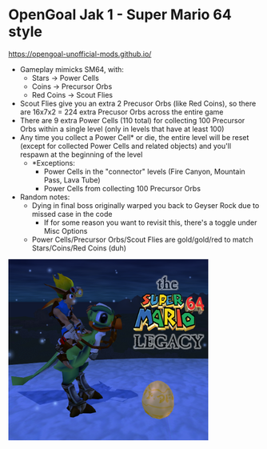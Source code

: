 # OpenGoal Jak 1 - Super Mario 64 style

https://opengoal-unofficial-mods.github.io/

- Gameplay mimicks SM64, with:
  - Stars -> Power Cells
  - Coins -> Precursor Orbs
  - Red Coins -> Scout Flies
- Scout Flies give you an extra 2 Precusor Orbs (like Red Coins), so there are 16x7x2 = 224 extra Precusor Orbs across the entire game
- There are 9 extra Power Cells (110 total) for collecting 100 Precursor Orbs within a single level (only in levels that have at least 100)
- Any time you collect a Power Cell* or die, the entire level will be reset (except for collected Power Cells and related objects) and you'll respawn at the beginning of the level
  - *Exceptions:
    - Power Cells in the "connector" levels (Fire Canyon, Mountain Pass, Lava Tube) 
    - Power Cells from collecting 100 Precursor Orbs
- Random notes:
  - Dying in final boss originally warped you back to Geyser Rock due to missed case in the code
    - If for some reason you want to revisit this, there's a toggle under Misc Options
  - Power Cells/Precursor Orbs/Scout Flies are gold/gold/red to match Stars/Coins/Red Coins (duh)
  

<img src=https://github.com/dallmeyer/opengoal-sm64/blob/main/ModImage.png width=400/>
